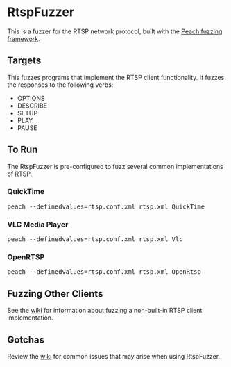 RtspFuzzer
==========

This is a fuzzer for the RTSP network protocol, built with the [Peach fuzzing framework](http://www.peachfuzzer.com).

## Targets

This fuzzes programs that implement the RTSP client functionality. It fuzzes the responses to the following verbs:

* OPTIONS
* DESCRIBE
* SETUP
* PLAY
* PAUSE

## To Run

The RtspFuzzer is pre-configured to fuzz several common implementations of RTSP.

### QuickTime

<pre>
peach --definedvalues=rtsp.conf.xml rtsp.xml QuickTime
</pre>

### VLC Media Player

<pre>
peach --definedvalues=rtsp.conf.xml rtsp.xml Vlc
</pre>

### OpenRTSP

<pre>
peach --definedvalues=rtsp.conf.xml rtsp.xml OpenRtsp
</pre>

## Fuzzing Other Clients

See the [wiki](https://github.com/iSECPartners/RtspFuzzer/wiki/Fuzzing-a-new-RTSP-client) for information about fuzzing a non-built-in RTSP client implementation.

## Gotchas

Review the [wiki](https://github.com/iSECPartners/RtspFuzzer/wiki/Gotchas) for common issues that may arise when using RtspFuzzer.